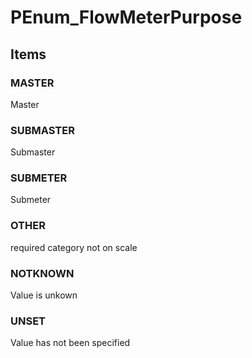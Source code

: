 # PEnum_FlowMeterPurpose


<!-- end of short definition -->
## Items

### MASTER
Master

### SUBMASTER
Submaster

### SUBMETER
Submeter

### OTHER
required category not on scale

### NOTKNOWN
Value is unkown

### UNSET
Value has not been specified

